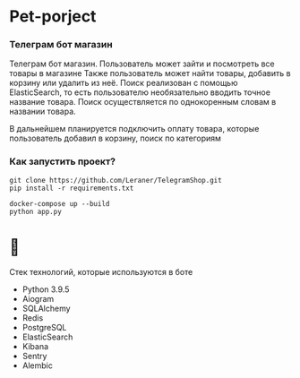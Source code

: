 # Pet-porject

### Телеграм бот магазин

Телеграм бот магазин. Пользователь может зайти и посмотреть все товары в магазине
Также пользователь может найти товары, добавить в корзину или удалить из неё.
Поиск реализован с помощью ElasticSearch, то есть пользователю необязательно вводить точное название товара.
Поиск осуществляется по однокоренным словам в названии товара.

В дальнейшем планируется подключить оплату товара, которые пользователь добавил в корзину, поиск по категориям

### Как запустить проект?

```
git clone https://github.com/Leraner/TelegramShop.git
pip install -r requirements.txt

docker-compose up --build
python app.py
```

# 🌟 

Стек технологий, которые используются в боте
* Python 3.9.5
* Aiogram
* SQLAlchemy
* Redis
* PostgreSQL
* ElasticSearch
* Kibana
* Sentry
* Alembic

